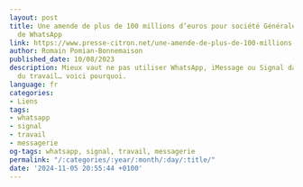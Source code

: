 ```yaml
---
layout: post
title: Une amende de plus de 100 millions d’euros pour société Générale et BNP à cause…
  de WhatsApp
link: https://www.presse-citron.net/une-amende-de-plus-de-100-millions-deuros-pour-societe-generale-et-bnp-a-cause-de-whatsapp
author: Romain Pomian-Bonnemaison
published_date: 10/08/2023
description: Mieux vaut ne pas utiliser WhatsApp, iMessage ou Signal dans le cadre
  du travail… voici pourquoi.
language: fr
categories:
- Liens
tags:
- whatsapp
- signal
- travail
- messagerie
og-tags: whatsapp, signal, travail, messagerie
permalink: "/:categories/:year/:month/:day/:title/"
date: '2024-11-05 20:55:44 +0100'
---
```

